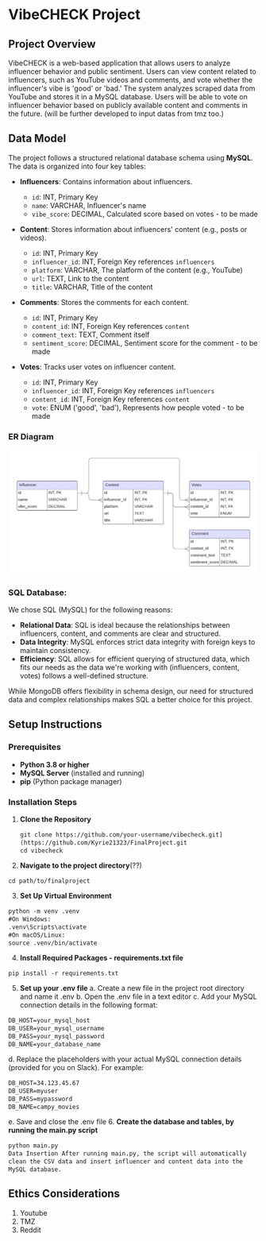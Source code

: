 # VibeCHECK Project

## Project Overview
VibeCHECK is a web-based application that allows users to analyze influencer behavior and public sentiment. Users can view content related to influencers, such as YouTube videos and comments, and vote whether the influencer's vibe is 'good' or 'bad.' The system analyzes scraped data from YouTube and stores it in a MySQL database. Users will be able to vote on influencer behavior based on publicly available content and comments in the future. (will be further developed to input datas from tmz too.)

## Data Model
The project follows a structured relational database schema using **MySQL**. The data is organized into four key tables:

- **Influencers**: Contains information about influencers.
  - `id`: INT, Primary Key
  - `name`: VARCHAR, Influencer's name
  - `vibe_score`: DECIMAL, Calculated score based on votes  -  to be made

- **Content**: Stores information about influencers' content (e.g., posts or videos).
  - `id`: INT, Primary Key
  - `influencer_id`: INT, Foreign Key references `influencers`
  - `platform`: VARCHAR, The platform of the content (e.g., YouTube)
  - `url`: TEXT, Link to the content
  - `title`: VARCHAR, Title of the content

- **Comments**: Stores the comments for each content.
  - `id`: INT, Primary Key
  - `content_id`: INT, Foreign Key references `content`
  - `comment_text`: TEXT, Comment itself
  - `sentiment_score`: DECIMAL, Sentiment score for the comment  -  to be made

- **Votes**: Tracks user votes on influencer content.
  - `id`: INT, Primary Key
  - `influencer_id`: INT, Foreign Key references `influencers`
  - `content_id`: INT, Foreign Key references `content`
  - `vote`: ENUM ('good', 'bad'), Represents how people voted  -  to be made
 
### ER Diagram
![Database Schema](./schema.png)

### SQL Database:
We chose SQL (MySQL) for the following reasons:
- **Relational Data**: SQL is ideal because the relationships between influencers, content, and comments are clear and structured.
- **Data Integrity**: MySQL enforces strict data integrity with foreign keys to maintain consistency.
- **Efficiency**: SQL allows for efficient querying of structured data, which fits our needs as the data we're working with (influencers, content, votes) follows a well-defined structure.

While MongoDB offers flexibility in schema design, our need for structured data and complex relationships makes SQL a better choice for this project.

## Setup Instructions

### Prerequisites
- **Python 3.8 or higher**
- **MySQL Server** (installed and running)
- **pip** (Python package manager)

### Installation Steps
1. **Clone the Repository**
   ```
   git clone https://github.com/your-username/vibecheck.git](https://github.com/Kyrie21323/FinalProject.git
   cd vibecheck
   ```
2. **Navigate to the project directory**(??)
  ```
  cd path/to/finalproject
  ```
3. **Set Up Virtual Environment**
  ```
  python -m venv .venv
  #On Windows:
  .venv\Scripts\activate
  #On macOS/Linux:
  source .venv/bin/activate
  ```
4. **Install Required Packages - requirements.txt file**
  ```
  pip install -r requirements.txt
  ```
5. **Set up your .env file**
  a. Create a new file in the project root directory and name it .env
  b. Open the .env file in a text editor
  c. Add your MySQL connection details in the following format:
  ```
  DB_HOST=your_mysql_host
  DB_USER=your_mysql_username
  DB_PASS=your_mysql_password
  DB_NAME=your_database_name
  ```
  d. Replace the placeholders with your actual MySQL connection details (provided for you on Slack). For example:
  ```
  DB_HOST=34.123.45.67
  DB_USER=myuser
  DB_PASS=mypassword
  DB_NAME=campy_movies
  ```
  e. Save and close the .env file
6. **Create the database and tables, by running the main.py script**
  ```
  python main.py
  Data Insertion After running main.py, the script will automatically clean the CSV data and insert influencer and content data into the MySQL database.
  ```

## Ethics Considerations
1. Youtube
2. TMZ
3. Reddit

## 



